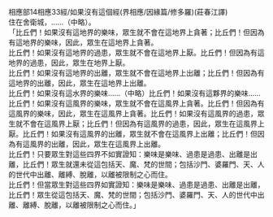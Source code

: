 相應部14相應33經/如果沒有這個經(界相應/因緣篇/修多羅)(莊春江譯)  
住在舍衛城，……（中略）。  
「比丘們！如果沒有這地界的樂味，眾生就不會在這地界上貪著；比丘們！但因為有這地界的樂味，因此，眾生在這地界上貪著。  
比丘們！如果沒有這地界的過患，眾生就不會在這地界上厭。比丘們！但因為有這地界的過患，因此，眾生在地界上厭。  
比丘們！如果沒有這地界的出離，眾生就不會在這地界上出離；比丘們！但因為有這地界的出離，因此，眾生在這地界上出離。  
比丘們！如果沒有這水界的樂味……（中略）比丘們！如果沒有這夥界的樂味……比丘們！如果沒有這風界的樂味，眾生就不會在這風界上貪著。比丘們！但因為有這風界的樂味，因此，眾生在這風界上貪著。比丘們！如果沒有這風界的過患，眾生就不會在這風界上厭；比丘們！但因為有這風界的過患，因此，眾生在這風界上厭。比丘們！如果沒有這風界的出離，眾生就不會在這風界上出離；比丘們！但因為有這風界的出離，因此，眾生在這風界上出離。  
比丘們！只要眾生對這些四界不如實證知：樂味是樂味、過患是過患、出離是出離，比丘們！眾生就還未從這包括天、魔、梵的世間；包括沙門、婆羅門、天、人的世代中出離、離縛、脫離，以離被限制之心而住。  
比丘們！但當眾生對這些四界如實證知：樂味是樂味、過患是過患、出離是出離，比丘們！眾生從這包括天、魔、梵的世間；包括沙門、婆羅門、天、人的世代中出離、離縛、脫離，以離被限制之心而住。」  
  
  
